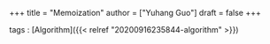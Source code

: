 +++
title = "Memoization"
author = ["Yuhang Guo"]
draft = false
+++

tags
: [Algorithm]({{< relref "20200916235844-algorithm" >}})
